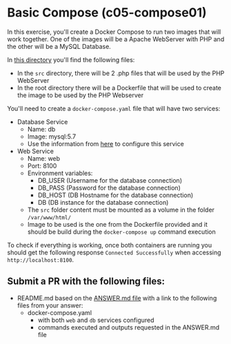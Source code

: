 # Basic Compose (c05-compose01)

In this exercise, you'll create a Docker Compose to run two images that will work together. One of the images will be a Apache WebServer with PHP and the other will be a MySQL Database.

In [this directory](../../compose/artifacts/c05-compose01/) you'll find the following files:
- In the `src` directory, there will be 2 .php files that will be used by the PHP WebServer
- In the root directory there will be a Dockerfile that will be used to create the image to be used by the PHP Webserver

You'll need to create a `docker-compose.yaml` file that will have two services:
- Database Service
    - Name: db
    - Image: mysql:5.7
    - Use the information from [here](https://hub.docker.com/_/mysql) to configure this service
- Web Service
    - Name: web
    - Port: 8100
    - Environment variables:
        - DB_USER (Username for the database connection)
        - DB_PASS (Password for the database connection)
        - DB_HOST (DB Hostname for the database connection)
        - DB (DB instance for the database connection)
    - The `src` folder content must be mounted as a volume in the folder `/var/www/html/`
    - Image to be used is the one from the Dockerfile provided and it should be build during the `docker-compose up` command execution

To check if everything is working, once both containers are running you should get the following response `Connected Successfully` when accessing `http://localhost:8100`.


## Submit a PR with the following files:
- README.md based on the [ANSWER.md file](ANSWER.md) with a link to the following files from your answer:
    - docker-compose.yaml
        - with both `web` and `db` services configured
        - commands executed and outputs requested in the ANSWER.md file
